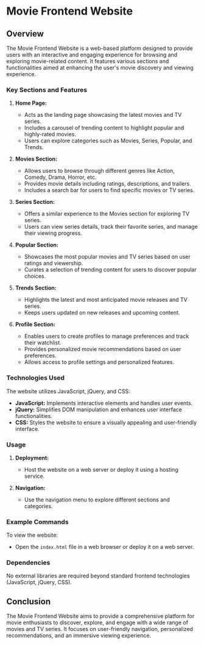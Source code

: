 # Movie Frontend Website

## Overview

The Movie Frontend Website is a web-based platform designed to provide users with an interactive and engaging experience for browsing and exploring movie-related content. It features various sections and functionalities aimed at enhancing the user's movie discovery and viewing experience.

### Key Sections and Features

1. **Home Page:**
   - Acts as the landing page showcasing the latest movies and TV series.
   - Includes a carousel of trending content to highlight popular and highly-rated movies.
   - Users can explore categories such as Movies, Series, Popular, and Trends.

2. **Movies Section:**
   - Allows users to browse through different genres like Action, Comedy, Drama, Horror, etc.
   - Provides movie details including ratings, descriptions, and trailers.
   - Includes a search bar for users to find specific movies or TV series.

3. **Series Section:**
   - Offers a similar experience to the Movies section for exploring TV series.
   - Users can view series details, track their favorite series, and manage their viewing progress.

4. **Popular Section:**
   - Showcases the most popular movies and TV series based on user ratings and viewership.
   - Curates a selection of trending content for users to discover popular choices.

5. **Trends Section:**
   - Highlights the latest and most anticipated movie releases and TV series.
   - Keeps users updated on new releases and upcoming content.

6. **Profile Section:**
   - Enables users to create profiles to manage preferences and track their watchlist.
   - Provides personalized movie recommendations based on user preferences.
   - Allows access to profile settings and personalized features.

### Technologies Used

The website utilizes JavaScript, jQuery, and CSS:
- **JavaScript:** Implements interactive elements and handles user events.
- **jQuery:** Simplifies DOM manipulation and enhances user interface functionalities.
- **CSS:** Styles the website to ensure a visually appealing and user-friendly interface.

### Usage

1. **Deployment:**
   - Host the website on a web server or deploy it using a hosting service.

2. **Navigation:**
   - Use the navigation menu to explore different sections and categories.

### Example Commands

To view the website:
- Open the `index.html` file in a web browser or deploy it on a web server.

### Dependencies

No external libraries are required beyond standard frontend technologies (JavaScript, jQuery, CSS).

## Conclusion

The Movie Frontend Website aims to provide a comprehensive platform for movie enthusiasts to discover, explore, and engage with a wide range of movies and TV series. It focuses on user-friendly navigation, personalized recommendations, and an immersive viewing experience.
